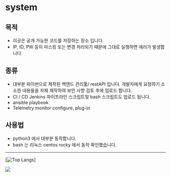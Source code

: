 # system

## 목적
* 이곳은 공개 가능한 코드를 저장하는 장소 입니다.
* IP, ID, PW 등이 마스킹 또는 변경 처리되기 때문에 그대로 실행하면 에러가 발생합니다.
## 종류
* 대부분 파이썬으로 제작된 백앤드 관리툴/ restAPI 입니다. 개발자에게 요청하기 소소한 내용들을 자체 제작하여 보안 사항 검토 후에 업로드 합니다.
* CI / CD Jenkins 파이프라인 스크립트및 bash 스크립트도 업로드 됩니다.
* ansible playbook
* Telemetry monitor configure, plug-in

## 사용법
* python3 에서 대부분 동작합니다.
* bash 는 리눅스 centos rocky 에서 동작 확인했습니다.


<hr/>

[![Top Langs](https://github-readme-stats.vercel.app/api/top-langs/?username=madmax490500)]

![](https://img.shields.io/badge/ansible-%231A1918.svg?style=for-the-badge&logo=ansible&logoColor=white)

